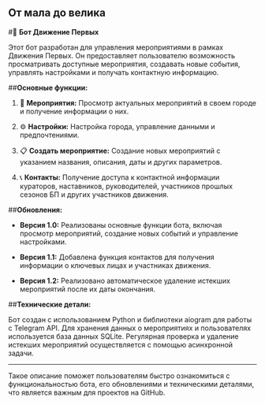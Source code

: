 От мала до велика
---

#🤖 **Бот Движение Первых**

Этот бот разработан для управления мероприятиями в рамках Движения Первых. Он предоставляет пользователю возможность просматривать доступные мероприятия, создавать новые события, управлять настройками и получать контактную информацию.

##**Основные функции:**

1. 🎉 **Мероприятия:** Просмотр актуальных мероприятий в своем городе и получение информации о них.
   
2. ⚙️ **Настройки:** Настройка города, управление данными и предпочтениями.

3. 📋 **Создать мероприятие:** Создание новых мероприятий с указанием названия, описания, даты и других параметров.

4. 📞 **Контакты:** Получение доступа к контактной информации кураторов, наставников, руководителей, участников прошлых сезонов БП и других участников движения.

##**Обновления:**

- **Версия 1.0:** Реализованы основные функции бота, включая просмотр мероприятий, создание новых событий и управление настройками.
  
- **Версия 1.1:** Добавлена функция контактов для получения информации о ключевых лицах и участниках движения.

- **Версия 1.2:** Реализовано автоматическое удаление истекших мероприятий после их даты окончания.

##**Технические детали:**

Бот создан с использованием Python и библиотеки aiogram для работы с Telegram API. Для хранения данных о мероприятиях и пользователях используется база данных SQLite. Регулярная проверка и удаление истекших мероприятий осуществляется с помощью асинхронной задачи.

---

Такое описание поможет пользователям быстро ознакомиться с функциональностью бота, его обновлениями и техническими деталями, что является важным для проектов на GitHub.
